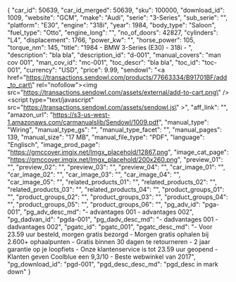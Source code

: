 {
  "car_id": 50639,
  "car_id_merged": 50639,
  "sku": 100000,
  "download_id": 1009,
  "website": "GCM",
  "make": "Audi",
  "serie": "3-Series",
  "sub_serie": "",
  "platform": "E30",
  "engine": "318i",
  "year": 1984,
  "body_type": "Saloon",
  "fuel_type": "Otto",
  "engine_long": "",
  "no_of_doors": 42827,
  "cylinders": "L4",
  "displacement": 1766,
  "power_kw": "",
  "horse_power": 105,
  "torque_nm": 145,
  "title": "1984 - BMW 3-Series  (E30) - 318i - ",
  "description": "bla bla",
  "description_id": "d-001",
  "manual_covers": "man cov 001",
  "man_cov_id": "mc-001",
  "toc_descr": "bla bla",
  "toc_id": "toc-001",
  "currency": "USD",
  "price": 9.99,
  "sendowl": "<a href=\"https://transactions.sendowl.com/products/77663334/B91701BF/add_to_cart\" rel=\"nofollow\"><img src=\"https://transactions.sendowl.com/assets/external/add-to-cart.png\" /></a><script type=\"text/javascript\" src=\"https://transactions.sendowl.com/assets/sendowl.js\" ></script>",
  "aff_link": "",
  "amazon_url": "https://s3-us-west-1.amazonaws.com/carmanualslib/Sendowl/1009.pdf",
  "manual_type": "Wiring",
  "manual_type_gs": "",
  "manual_type_facet": "",
  "manual_pages": 139,
  "manual_size": "17 MB",
  "manual_file_type": "PDF",
  "language": "Englisch",
  "image_prod_page": "https://gmccover.imgix.net/Imgx_placehold/12867.png",
  "image_cat_page": "https://gmccover.imgix.net/Imgx_placehold/200x260.png",
  "preview_01": "",
  "preview_02": "",
  "preview_03": "",
  "preview_04": "",
  "car_image_01": "",
  "car_image_02": "",
  "car_image_03": "",
  "car_image_04": "",
  "car_image_05": "",
  "related_products_01": "",
  "related_products_02": "",
  "related_products_03": "",
  "related_products_04": "",
  "product_groups_01": "",
  "product_groups_02": "",
  "product_groups_03": "",
  "product_groups_04": "",
  "product_groups_05": "",
  "product_groups_06": "",
  "pg_adv_id": "pga-001",
  "pg_adv_desc_md": "- advantages 001 - advantages 002",
  "pg_dadvan_id": "pgda-001",
  "pg_dadv_desc_md": "- dadvantages 001 - dadvantages 002",
  "pgatc_id": "pgatc_001",
  "pgatc_desc_md": "-  Voor 23.59 uur besteld, morgen gratis bezorgd  -  Morgen gratis ophalen bij 2.600+ ophaalpunten  -  Gratis binnen 30 dagen te retourneren  -  2 jaar garantie op je loopfiets  -  Onze klantenservice is tot 23.59 uur geopend  -  Klanten geven Coolblue een 9,3/10   -  Beste webwinkel van 2017",
  "pg_download_id": "pgd-001",
  "pgd_desc_desc_md": "pgd_desc in mark down"
}
